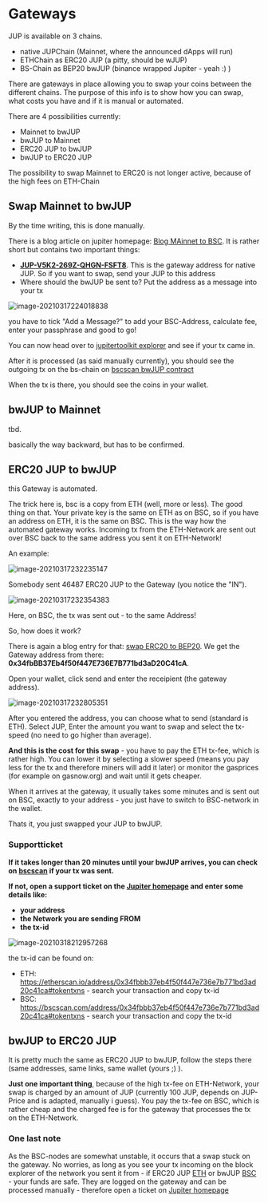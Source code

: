 # Gateways 

JUP is available on 3 chains. 

- native JUPChain (Mainnet, where the announced dApps will run)
- ETHChain as ERC20 JUP (a pitty, should be wJUP)
- BS-Chain as BEP20 bwJUP (binance wrapped Jupiter - yeah :) )

There are gateways in place allowing you to swap your coins between the different chains. The purpose of this info is to show how you can swap, what costs you have and if it is manual or automated.

There are 4 possibilities currently:

- Mainnet to bwJUP
- bwJUP to Mainnet
- ERC20 JUP to bwJUP
- bwJUP to ERC20 JUP

The possibility to swap Mainnet to ERC20 is not longer active, because of the high fees on ETH-Chain

## Swap Mainnet to bwJUP

By the time writing, this is done manually.

There is a blog article on jupiter homepage: [Blog MAinnet to BSC](https://gojupiter.tech/jupiter-main-to-erc20/). It is rather short but contains two important things:

-  **[JUP-V5K2-269Z-QHGN-FSFT8](https://jupitertoolkit.com/explorer/address/JUP-V5K2-269Z-QHGN-FSFT8)**. This is the gateway address for native JUP. So if you want to swap, send your JUP to this address 
- Where should the bwJUP be sent to? Put the address as a message  into your tx

![image-20210317224018838](/assets/images/image-20210317224018838.png)

you have to tick "Add a Message?" to add your BSC-Address, calculate fee, enter your passphrase and good to go!

You can now head over to [jupitertoolkit explorer](https://jupitertoolkit.com/explorer/address/JUP-V5K2-269Z-QHGN-FSFT8) and see if your tx came in.

After it is processed (as said manually currently), you should see the outgoing tx on the bs-chain on [bscscan bwJUP contract](https://bscscan.com/address/0x34fbbb37eb4f50f447e736e7b771bd3ad20c41ca#tokentxns)

When the tx is there, you should see the coins in your wallet.



## bwJUP to Mainnet

tbd.

basically the way backward, but has to be confirmed.



## ERC20 JUP to bwJUP

this Gateway is automated.

The trick here is, bsc is a copy from ETH (well, more or less). The good thing on that. Your private key is the same on ETH as on BSC, so if you have an address on ETH, it is the same on BSC. This is the way how the automated gateway works. Incoming tx from the ETH-Network are sent out over BSC back to the same address you sent it on ETH-Network!

An example:

![image-20210317232235147](/assets/images/image-20210317232235147.png)

Somebody sent 46487 ERC20 JUP to the Gateway (you notice the "IN").

![image-20210317232354383](/assets/images/image-20210317232354383.png)

Here, on BSC, the tx was sent out - to the same Address!

So, how does it work?

There is again a blog entry for that: [swap ERC20 to BEP20](https://gojupiter.tech/erc20-jup-to-bwjup-bsc-version/). We get the Gateway address from there: **0x34fbBB37Eb4f50f447E736E7B771bd3aD20C41cA**.

Open your wallet, click send and enter the receipient (the gateway address).

![image-20210317232805351](/assets/images/image-20210317232805351.png)

After you entered the address, you can choose what to send (standard is ETH). Select JUP, Enter the amount you want to swap and select the tx-speed (no need to go higher than average).

**And this is the cost for this swap** - you have to pay the ETH tx-fee, which is rather high. You can lower it by selecting a slower speed (means you pay less for the tx and therefore miners will add it later) or monitor the gasprices (for example on gasnow.org) and wait until it gets cheaper.



When it arrives at the gateway, it usually takes some minutes and is sent out on BSC, exactly to your address - you just have to switch to BSC-network in the wallet.

Thats it, you just swapped your JUP to bwJUP.



### Supportticket

**If it takes longer than 20 minutes until your bwJUP arrives, you can check on [bscscan](https://bscscan.com/tokentxns?a=0x34fbbb37eb4f50f447e736e7b771bd3ad20c41ca&p=1) if your tx was sent.**

**If not, open a support ticket on the [Jupiter homepage](https://gojupiter.tech/support/) and enter some details like:**

- **your address**
- **the Network you are sending FROM**
- **the tx-id**

![image-20210318212957268](/assets/images/image-20210318212957268.png)

the tx-id can be found on:

- ETH: https://etherscan.io/address/0x34fbbb37eb4f50f447e736e7b771bd3ad20c41ca#tokentxns - search your transaction and copy tx-id
- BSC: https://bscscan.com/address/0x34fbbb37eb4f50f447e736e7b771bd3ad20c41ca#tokentxns - search your transaction and copy the tx-id



## bwJUP to ERC20 JUP

It is pretty much the same as ERC20 JUP to bwJUP, follow the steps there (same addresses, same links, same wallet (yours ;) ).

**Just one important thing**, because of the high tx-fee on ETH-Network, your swap is charged by an amount of JUP (currently 100 JUP, depends on JUP-Price and is adapted, manually i guess). You pay the tx-fee on BSC, which is rather cheap and the charged fee is for the gateway that processes the tx on the ETH-Network.



### One last note

As the BSC-nodes are somewhat unstable, it occurs that a swap stuck on the gateway. No worries, as long as you see your tx incoming on the block explorer of the network you sent it from - if ERC20 JUP [ETH](https://etherscan.io/address/0x34fbbb37eb4f50f447e736e7b771bd3ad20c41ca#tokentxns) or bwJUP [BSC](https://bscscan.com/tokentxns?a=0x34fbbb37eb4f50f447e736e7b771bd3ad20c41ca&p=1) - your funds are safe. They are logged on the gateway and can be processed manually - therefore open a ticket on [Jupiter homepage](https://gojupiter.tech/support/)